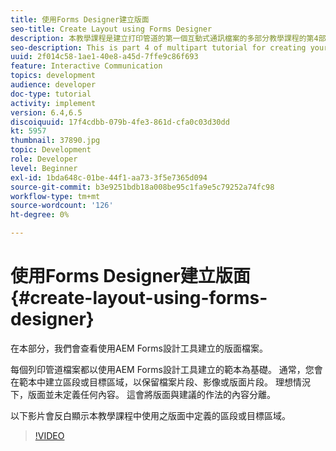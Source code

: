 ```yaml
---
title: 使用Forms Designer建立版面
seo-title: Create Layout using Forms Designer
description: 本教學課程是建立打印管道的第一個互動式通訊檔案的多部分教學課程的第4部分。在本部分中，我們將查看使用AEM Forms Designer建立的版面檔案。
seo-description: This is part 4 of multipart tutorial for creating your first interactive communication document for the print channel.In this part, we look at the layout file created using AEM Forms Designer.
uuid: 2f014c58-1ae1-40e8-a45d-7ffe9c86f693
feature: Interactive Communication
topics: development
audience: developer
doc-type: tutorial
activity: implement
version: 6.4,6.5
discoiquuid: 17f4cdbb-079b-4fe3-861d-cfa0c03d30dd
kt: 5957
thumbnail: 37890.jpg
topic: Development
role: Developer
level: Beginner
exl-id: 1bda648c-01be-44f1-aa73-3f5e7365d094
source-git-commit: b3e9251bdb18a008be95c1fa9e5c79252a74fc98
workflow-type: tm+mt
source-wordcount: '126'
ht-degree: 0%

---
```


# 使用Forms Designer建立版面 {#create-layout-using-forms-designer}

在本部分，我們會查看使用AEM Forms設計工具建立的版面檔案。

每個列印管道檔案都以使用AEM Forms設計工具建立的範本為基礎。 通常，您會在範本中建立區段或目標區域，以保留檔案片段、影像或版面片段。 理想情況下，版面並未定義任何內容。 這會將版面與建議的作法的內容分離。

以下影片會反白顯示本教學課程中使用之版面中定義的區段或目標區域。

>[!VIDEO](https://video.tv.adobe.com/v/37890?quality=12&learn=on)
